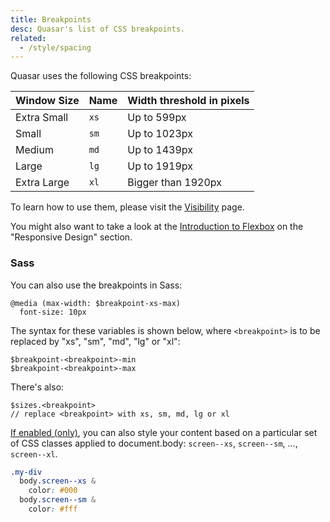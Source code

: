 ```yaml
---
title: Breakpoints
desc: Quasar's list of CSS breakpoints.
related:
  - /style/spacing
---
```


Quasar uses the following CSS breakpoints:

| Window Size | Name | Width threshold in pixels |
| --- | --- | --- |
| Extra Small | `xs` | Up to 599px |
| Small | `sm` | Up to 1023px |
| Medium | `md` | Up to 1439px |
| Large | `lg` | Up to 1919px |
| Extra Large | `xl` | Bigger than 1920px |

To learn how to use them, please visit the [Visibility](/style/visibility) page.

You might also want to take a look at the [Introduction to Flexbox](/layout/grid/introduction-to-flexbox#Responsive-Design) on the "Responsive Design" section.

### Sass

You can also use the breakpoints in Sass:

```
@media (max-width: $breakpoint-xs-max)
  font-size: 10px
```

The syntax for these variables is shown below, where `<breakpoint>` is to be replaced by "xs", "sm", "md", "lg" or "xl":

```
$breakpoint-<breakpoint>-min
$breakpoint-<breakpoint>-max
```

There's also:

```
$sizes.<breakpoint>
// replace <breakpoint> with xs, sm, md, lg or xl
```

[If enabled (only)](/options/screen-plugin#How-to-enable-body-classes), you can also style your content based on a particular set of CSS classes applied to document.body: `screen--xs`, `screen--sm`, ..., `screen--xl`.

```css
.my-div
  body.screen--xs &
    color: #000
  body.screen--sm &
    color: #fff
```
